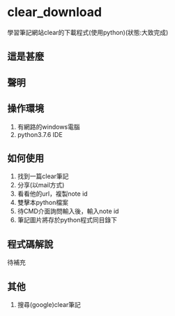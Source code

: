 # clear_download
學習筆記網站clear的下載程式(使用python)(狀態:大致完成)
## 這是甚麼
## 聲明
## 操作環境

1. 有網路的windows電腦
2. python3.7.6 IDE

## 如何使用

1. 找到一篇clear筆記
2. 分享(以mail方式)
3. 看看他的url，複製note id
4. 雙擊本python檔案
5. 待CMD介面詢問輸入後，輸入note id
6. 筆記圖片將存於python程式同目錄下

## 程式碼解說

待補充

## 其他

1. 搜尋(google)clear筆記
